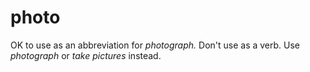 # photo

OK to use as an abbreviation for *photograph.* Don't use as a verb. Use *photograph* or *take pictures* instead. 
